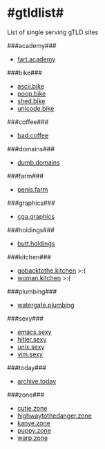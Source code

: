 #gtldlist#
========

List of single serving gTLD sites

###academy###
* [fart.academy](http://fart.academy)

###bike###
* [ascii.bike](http://ascii.bike)
* [poop.bike](http://poop.bike)
* [shed.bike](http://shed.bike)
* [unicode.bike](http://unicode.bike)

###coffee###
* [bad.coffee](http://bad.coffee)

###domains###
* [dumb.domains](http://dumb.domains)

###farm###
* [penis.farm](http://penis.farm)

###graphics###
* [cga.graphics](http://cga.graphics)

###holdings###
* [butt.holdings](http://butt.holdings)

###kitchen###
* [gobacktothe.kitchen](http://gobacktothe.kitchen/) >:(
* [woman.kitchen](http://woman.kitchen/) >:(

###plumbing###
* [watergate.plumbing](http://watergate.plumbing)

###sexy###
* [emacs.sexy](http://vim.sexy)
* [hitler.sexy](http://hitler.sexy)
* [unix.sexy](http://unix.sexy)
* [vim.sexy](http://vim.sexy)


###today###
* [archive.today](http://archive.today)

###zone###
* [cutie.zone](http://cutie.zone)
* [highwaytothedanger.zone](http://highwaytothedanger.zone)
* [kanye.zone](http://kanye.zone)
* [puppy.zone](http://puppy.zone)
* [warp.zone](http://warp.zone)


